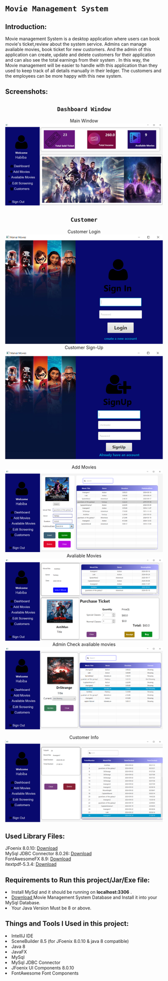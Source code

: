 # `Movie Management System`<br>


## Introduction:

Movie management System is a desktop application where users can book movie's ticket,review about the system service. 
Admins can manage avaliable movies, book ticket for new customers. And the admin of this application can create, update and delete customers for their application and can also see the total earnings from their system .
In this way, the Movie management will be easier to handle with this application than they used to keep track of all details manually in their ledger. 
The customers and the employees can be more happy with this new system.


## Screenshots:
<div align = center>

## `Dashboard Window`

Main Window <br>
![Main window](screenshots/3.png "Movie Management System")
## `Customer`

Customer Login <br>
![Customer Login](screenshots/2.png "Customer Login") <br>
Customer Sign-Up<br>
![Customer Sign-Up](screenshots/1.png "Customer Sign-Up") <br>


Add Movies<br>
![Admin Manage movies](screenshots/4.png "Admin add movies") <br>
Avaliable Movies<br>
![Customer Check In](screenshots/5.png "Customer Check In") <br>
Admin Check avaliable movies<br>
![Admin Check avaliable movies](screenshots/6.png "Admin Check avaliable movies") <br>

Customer Info<br>
![Customer Info](screenshots/7.png "Customer Info") <br>



  </div>

## Used Library Files:

JFoenix 8.0.10: <a href = "https://github.com/Rakib-Hasan-455/Hotel_Management_System-JavaFx/raw/master/lib/jfoenix-8.0.10.jar"> Download </a><br>
MySql JDBC Connector 8.0.26:  <a href = "https://github.com/Rakib-Hasan-455/Hotel_Management_System-JavaFx/raw/master/lib/mysql-connector-java-8.0.26.jar"> Download </a><br>
FontAwesomeFX 8.9:  <a href = "https://github.com/Rakib-Hasan-455/Hotel_Management_System-JavaFx/raw/master/lib/fontawesomefx-8.9.jar"> Download </a><br>
itextpdf-5.3.4:  <a href = "https://github.com/Rakib-Hasan-455/Hotel_Management_System-JavaFx/raw/master/lib/itextpdf-5.3.4.jar"> Download </a><br>


## Requirements to Run this project/Jar/Exe file:
<li>Install MySql and it should be running on <b>localhost:3306</b>  .</li>
<li><a href = "https://github.com/habibaraab/JavaFXApplication9/blob/main/movie.sql"> Download </a> 
 Movie Management System Database and Install it into your MySql Database.</li>
<li> Your Java Version Must be 8 or above.</li>


## Things and Tools I Used in this project:
<li> IntellIJ IDE </li>
<li> SceneBuilder 8.5 (for JFoenix 8.0.10 & java 8 compatible) </li>
<li> Java 8 </li>
<li> JavaFX </li>
<li> MySql </li>
<li> MySql JDBC Connector </li>
<li> JFoenix UI Components 8.0.10 </li>
<li> FontAwesome Font Components </li>

